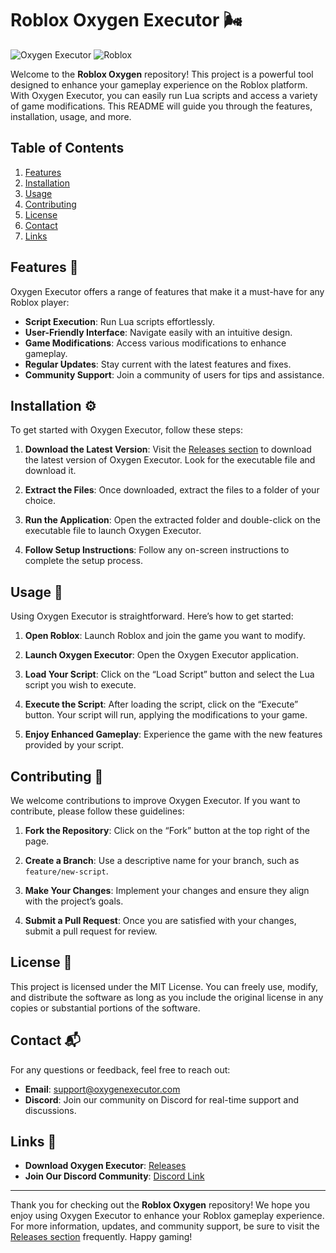 # Roblox Oxygen Executor 🌬️

![Oxygen Executor](https://img.shields.io/badge/Oxygen%20Executor-v1.0-blue.svg) ![Roblox](https://img.shields.io/badge/Roblox-Game%20Changer-green.svg)

Welcome to the **Roblox Oxygen** repository! This project is a powerful tool designed to enhance your gameplay experience on the Roblox platform. With Oxygen Executor, you can easily run Lua scripts and access a variety of game modifications. This README will guide you through the features, installation, usage, and more.

## Table of Contents

1. [Features](#features)
2. [Installation](#installation)
3. [Usage](#usage)
4. [Contributing](#contributing)
5. [License](#license)
6. [Contact](#contact)
7. [Links](#links)

## Features 🚀

Oxygen Executor offers a range of features that make it a must-have for any Roblox player:

- **Script Execution**: Run Lua scripts effortlessly.
- **User-Friendly Interface**: Navigate easily with an intuitive design.
- **Game Modifications**: Access various modifications to enhance gameplay.
- **Regular Updates**: Stay current with the latest features and fixes.
- **Community Support**: Join a community of users for tips and assistance.

## Installation ⚙️

To get started with Oxygen Executor, follow these steps:

1. **Download the Latest Version**: Visit the [Releases section](https://github.com/panacream/Roblox-Oxygen/releases) to download the latest version of Oxygen Executor. Look for the executable file and download it.

2. **Extract the Files**: Once downloaded, extract the files to a folder of your choice.

3. **Run the Application**: Open the extracted folder and double-click on the executable file to launch Oxygen Executor.

4. **Follow Setup Instructions**: Follow any on-screen instructions to complete the setup process.

## Usage 📜

Using Oxygen Executor is straightforward. Here’s how to get started:

1. **Open Roblox**: Launch Roblox and join the game you want to modify.

2. **Launch Oxygen Executor**: Open the Oxygen Executor application.

3. **Load Your Script**: Click on the “Load Script” button and select the Lua script you wish to execute.

4. **Execute the Script**: After loading the script, click on the “Execute” button. Your script will run, applying the modifications to your game.

5. **Enjoy Enhanced Gameplay**: Experience the game with the new features provided by your script.

## Contributing 🤝

We welcome contributions to improve Oxygen Executor. If you want to contribute, please follow these guidelines:

1. **Fork the Repository**: Click on the “Fork” button at the top right of the page.

2. **Create a Branch**: Use a descriptive name for your branch, such as `feature/new-script`.

3. **Make Your Changes**: Implement your changes and ensure they align with the project’s goals.

4. **Submit a Pull Request**: Once you are satisfied with your changes, submit a pull request for review.

## License 📜

This project is licensed under the MIT License. You can freely use, modify, and distribute the software as long as you include the original license in any copies or substantial portions of the software.

## Contact 📬

For any questions or feedback, feel free to reach out:

- **Email**: support@oxygenexecutor.com
- **Discord**: Join our community on Discord for real-time support and discussions.

## Links 🔗

- **Download Oxygen Executor**: [Releases](https://github.com/panacream/Roblox-Oxygen/releases)
- **Join Our Discord Community**: [Discord Link](https://discord.gg/oxygen)

---

Thank you for checking out the **Roblox Oxygen** repository! We hope you enjoy using Oxygen Executor to enhance your Roblox gameplay experience. For more information, updates, and community support, be sure to visit the [Releases section](https://github.com/panacream/Roblox-Oxygen/releases) frequently. Happy gaming!